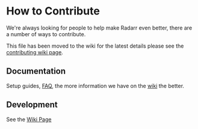 # How to Contribute

We're always looking for people to help make Radarr even better, there are a number of ways to contribute.

This file has been moved to the wiki for the latest details please see the [contributing wiki page](https://wiki.servarr.com/radarr/contributing).

## Documentation
Setup guides, [FAQ](https://wiki.servarr.com/radarr/faq), the more information we have on the [wiki](https://wiki.servarr.com/radarr) the better.

## Development

See the [Wiki Page]((https://wiki.servarr.com/radarr/contributing))
